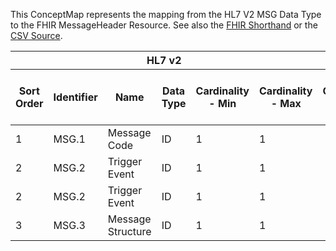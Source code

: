 
This ConceptMap represents the mapping from the HL7 V2 MSG Data Type to the FHIR MessageHeader Resource. See also the <a href='https://github.com/HL7/v2-to-fhir/blob/master/tank/Datatype MSG to MessageHeader.fsh'>FHIR Shorthand</a> or the <a href='https://github.com/HL7/v2-to-fhir/blob/master/mappings/datatypes/HL7 Data Type - FHIR R4_ MSG[MessageHeader] - Sheet1.csv'>CSV Source</a>.
<table class='grid'><thead>
<tr><th colspan='6'>HL7 v2</th><th colspan='3'>Condition (IF True, args)</th><th colspan='8'>HL7 FHIR</th><th rowspan='2'>Comments</th></tr>
<tr><th title='Rows are listed in sequence of how they appear in the v2 standard. The first column, Sort Order, provides a sort order that can re-create the original v2 standard sequence in case one opts to re-sort/filter the rows.'>Sort Order</th><th title='Contains the formal Data Type Name and Component Sequence according to the base standard using &quot;.&quot; as the delimiter.'>Identifier</th><th title='The formal name of the field in the most current published version.'>Name</th><th title='The data type of the field in the most current published version if not deprecated, otherwise the data type at the time it was deprecated and removed.'>Data Type</th><th title='The V2 min cardinality expressed numerically.'>Cardinality - Min</th><th title='The V2 max cardinality expressed numerically.' style='border-right: 2px'>Cardinality - Max</th><th title='Condition in an easy to read syntax (Computable ANTLR)'>Computable ANTLR</th><th title='Condition in FHIRPath Notation'>Computable FHIRPath</th><th title='Condition expressed in narrative form' style='border-right: 2px'>Narrative</th><th title='An existing FHIR attribute in the target FHIR version.'>FHIR Attribute</th><th title='The FHIR attribute&apos;s data type in the target FHIR version.'>Proposed Extension</th><th title='The proposed FHIR Extension.'>Data Type</th><th title='The FHIR min cardinality expressed numerically.'>Cardinality - Min</th><th title='The FHIR max cardinality expressed numerically.' style='border-right: 2px'>Cardinality - Max</th><th title='The URL to the Data Type Map that is to be used for the attribute in this segment.'>Data Type Mapping</th><th title='The fixed or computed value to assign.'>Vocabulary Mapping<br/>(IS, ID, CE, CEN, CWE)</th><th title='Mapping for terminology tables.'>Assignment</th></tr></thead>
<tbody>
<tr> <td>1</td><td>MSG.1</td><td>Message Code</td><td>ID</td><td>1</td><td style='border-right: 2px'>1</td><td style='border-right: 2px'></td><td style='border-right: 2px'></td><td style='border-right: 2px'></td><td style='border-right: 2px'></td><td style='border-right: 2px'></td><td style='border-right: 2px'></td><td style='border-right: 2px'></td><td style='border-right: 2px'></td><td style='border-right: 2px'></td><td style='border-right: 2px'></td><td style='border-right: 2px'></td><td style='border-right: 2px'></td></tr>
<tr> <td>2</td><td>MSG.2</td><td>Trigger Event</td><td>ID</td><td>1</td><td style='border-right: 2px'>1</td><td style='border-right: 2px'></td><td style='border-right: 2px'></td><td style='border-right: 2px'></td><td><a href='https://hl7.org/fhir/R4/MessageHeader.MessageHeader-definitions.html#MessageHeader.eventCoding.code'>MessageHeader.eventCoding.code</a></td><td style='border-right: 2px'></td><td><a href='https://hl7.org/fhir/R4/MessageHeader.MessageHeader-definitions.html#MessageHeader.code'>MessageHeader.code</a></td><td>0</td><td>1</td><td style='border-right: 2px'></td><td><a href='ConceptMap-table-hl70003-to-v2-0003.html'>EventType</a></td><td style='border-right: 2px'></td><td style='border-right: 2px'></td></tr>
<tr> <td>2</td><td>MSG.2</td><td>Trigger Event</td><td>ID</td><td>1</td><td style='border-right: 2px'>1</td><td style='border-right: 2px'></td><td style='border-right: 2px'></td><td style='border-right: 2px'></td><td><a href='https://hl7.org/fhir/R4/MessageHeader.MessageHeader-definitions.html#MessageHeader.eventCoding.system'>MessageHeader.eventCoding.system</a></td><td style='border-right: 2px'></td><td><a href='https://hl7.org/fhir/R4/MessageHeader.MessageHeader-definitions.html#MessageHeader.uri'>MessageHeader.uri</a></td><td>0</td><td>1</td><td style='border-right: 2px'></td><td style='border-right: 2px'></td><td>"<a href='http://terminology.hl7.org/CodeSystem/v2-0003'>http://terminology.hl7.org/CodeSystem/v2-0003</a>"</td><td style='border-right: 2px'></td></tr>
<tr> <td>3</td><td>MSG.3</td><td>Message Structure</td><td>ID</td><td>1</td><td style='border-right: 2px'>1</td><td style='border-right: 2px'></td><td style='border-right: 2px'></td><td style='border-right: 2px'></td><td><a href='https://hl7.org/fhir/R4/MessageHeader.MessageHeader-definitions.html#MessageHeader.definition'>MessageHeader.definition</a></td><td style='border-right: 2px'></td><td><a href='https://hl7.org/fhir/R4/MessageHeader.MessageHeader-definitions.html#MessageHeader.canonical'>MessageHeader.canonical</a></td><td>0</td><td>1</td><td style='border-right: 2px'></td><td><a href='unspecified_mapping.html'>MessageStructure</a></td><td style='border-right: 2px'></td><td style='border-right: 2px'></td></tr>
</tbody></table>
